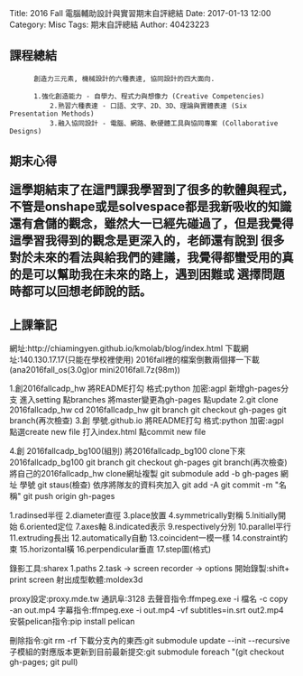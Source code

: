 Title: 2016 Fall 電腦輔助設計與實習期末自評總結 
Date: 2017-01-13 12:00
Category: Misc
Tags: 期末自評總結
Author: 40423223

 
 <h2>課程總結</h2>
		  
          創造力三元素, 機械設計的六種表達, 協同設計的四大面向.
                 
		  1.強化創造能力 - 自學力、程式力與想像力 (Creative Competencies)
              2.熟習六種表達 - 口語、文字、2D、3D、理論與實體表達 (Six Presentation Methods)
              3.融入協同設計 - 電腦、網路、軟硬體工具與協同專案 (Collaborative Designs)
<h2>期末心得</2> 
   
<p>這學期結束了在這門課我學習到了很多的軟體與程式，不管是onshape或是solvespace都是我新吸收的知識
  還有倉儲的觀念，雖然大一已經先碰過了，但是我覺得這學習我得到的觀念是更深入的，老師還有說到
  很多對於未來的看法與給我們的建議，我覺得都蠻受用的真的是可以幫助我在未來的路上，遇到困難或
  選擇問題時都可以回想老師說的話。</p>
        
   <h2>上課筆記</h2> 		   
網址:http://chiamingyen.github.io/kmolab/blog/index.html 下載網址:140.130.17.17(只能在學校裡使用) 2016fall裡的檔案倒數兩個擇一下載(ana2016fall_os(3.0g)or mini2016fall.7z(98m))

1.創2016fallcadp_hw 將README打勾 格式:python 加密:agpl 新增gh-pages分支 進入setting 點branches 將master變更為gh-pages 點update 2.git clone 2016fallcadp_hw cd 2016fallcadp_hw git branch git checkout gh-pages git branch(再次檢查) 3.創 學號.github.io 將README打勾 格式:python 加密:agpl 點選create new file 打入index.html 點commit new file

4.創 2016fallcadp_bg100(組別) 將2016fallcadp_bg100 clone下來 2016fallcadp_bg100 git branch git checkout gh-pages git branch(再次檢查) 將自己的2016fallcadp_hw clone網址複製 git submodule add -b gh-pages 網址 學號 git staus(檢查) 依序將隊友的資料夾加入 git add -A git commit -m "名稱" git push origin gh-pages

1.radinsed半徑 2.diameter直徑 3.place放置 4.symmetrically對稱 5.lnitially開始 6.oriented定位 7.axes軸 8.indicated表示 9.respectively分別 10.parallel平行 11.extruding長出 12.automatically自動 13.coincident一模一樣 14.constraint約束 15.horizontal橫 16.perpendicular垂直 17.step圖(格式)

錄影工具:sharex 1.paths 2.task → screen recorder → options 開始錄製:shift+ print screen 射出成型軟體:moldex3d

proxy設定:proxy.mde.tw 通訊阜:3128 去聲音指令:ffmpeg.exe -i 檔名 -c copy -an out.mp4 字幕指令:ffmpeg.exe -i out.mp4 -vf subtitles=in.srt out2.mp4 安裝pelican指令:pip install pelican

刪除指令:git rm -rf 下載分支內的東西:git submodule update --init --recursive 子模組的對應版本更新到目前最新提交:git submodule foreach "(git checkout gh-pages; git pull)